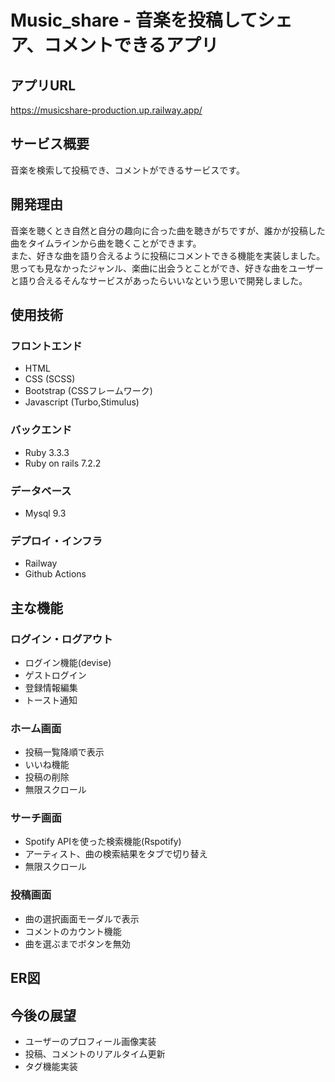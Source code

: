 # Music_share - 音楽を投稿してシェア、コメントできるアプリ

## アプリURL
https://musicshare-production.up.railway.app/

## サービス概要
音楽を検索して投稿でき、コメントができるサービスです。

## 開発理由
音楽を聴くとき自然と自分の趣向に合った曲を聴きがちですが、誰かが投稿した曲をタイムラインから曲を聴くことができます。  
また、好きな曲を語り合えるように投稿にコメントできる機能を実装しました。  
思っても見なかったジャンル、楽曲に出会うとことができ、好きな曲をユーザーと語り合えるそんなサービスがあったらいいなという思いで開発しました。

## 使用技術
### フロントエンド
- HTML
- CSS (SCSS)
- Bootstrap (CSSフレームワーク)
- Javascript (Turbo,Stimulus)

### バックエンド
- Ruby 3.3.3
- Ruby on rails 7.2.2

### データベース
- Mysql 9.3

### デプロイ・インフラ
- Railway
- Github Actions

## 主な機能

### ログイン・ログアウト
- ログイン機能(devise)
- ゲストログイン
- 登録情報編集
- トースト通知

### ホーム画面
- 投稿一覧降順で表示
- いいね機能
- 投稿の削除
- 無限スクロール

### サーチ画面
- Spotify APIを使った検索機能(Rspotify)
- アーティスト、曲の検索結果をタブで切り替え
- 無限スクロール

### 投稿画面
- 曲の選択画面モーダルで表示
- コメントのカウント機能
- 曲を選ぶまでボタンを無効

## ER図


## 今後の展望
- ユーザーのプロフィール画像実装
- 投稿、コメントのリアルタイム更新
- タグ機能実装

